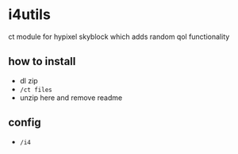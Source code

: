 # i4utils
ct module for hypixel skyblock which adds random qol functionality

## how to install

- dl zip
- ``/ct files``
- unzip here and remove readme

## config

- ``/i4``
